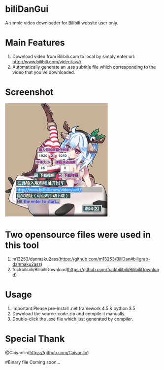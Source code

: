 # biliDanGui
A simple video downloader for Bilibili website user only.

# Main Features
1. Download video from Bilibili.com to local by simply enter url: http://www.bilibili.com/video/av#/
2. Automatically generate an .ass subtitle file which corresponding to the video that you've downloaded.

# Screenshot
![](https://raw.githubusercontent.com/Xmrose/biliDanGui/master/screenshots/mainwindow.jpg)

# Two opensource files were used in this tool
1. m13253/danmaku2ass(https://github.com/m13253/BiliDan#biligrab-danmaku2ass)
2. fuckbilibili/BilibiliDownload(https://github.com/fuckbilibili/BilibiliDownload)

# Usage
1. Important:Please pre-install .net framework 4.5 & python 3.5
2. Download the source-code.zip and compile it manually.
3. Double-click the .exe file which just generated by compiler.

# Special Thank
@Caiyanlin(https://github.com/Caiyanlin)

#Binary file
Coming soon...
